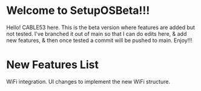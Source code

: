 # Welcome to SetupOSBeta!!! #




Hello! CABLE53 here. This is the beta version where features are added but not tested. I've branched it out of main so that I can do edits here, & add new features, & then once tested a commit will be pushed to main.
Enjoy!!!


# New Features List #
WiFi integration.
UI changes to implement the new WiFi structure.
